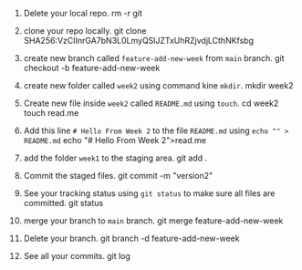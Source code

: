 1. Delete your local repo.
rm -r git

2. clone your repo locally.
git clone SHA256:VzCIInrGA7bN3L0LmyQSlJZTxUhRZjvdjLCthNKfsbg

3. create new branch called `feature-add-new-week` from `main` branch.
git checkout -b feature-add-new-week 

4. create new folder called `week2` using command kine `mkdir`.
mkdir week2

5. Create new file inside `week2` called `README.md` using `touch`.
cd week2
 touch read.me

6. Add this line `# Hello From Week 2` to the file `README.md` using `echo "" > README.md`
echo "# Hello From Week 2">read.me


7. add the folder `week1` to the staging area.
git add .

8. Commit the staged files.
git commit -m "version2"


9. See your tracking status using `git status` to make sure all files are committed.
git status

10. merge your branch to `main` branch.
git merge feature-add-new-week

11. Delete your branch.
git branch -d feature-add-new-week

12. See all your commits.
git log
